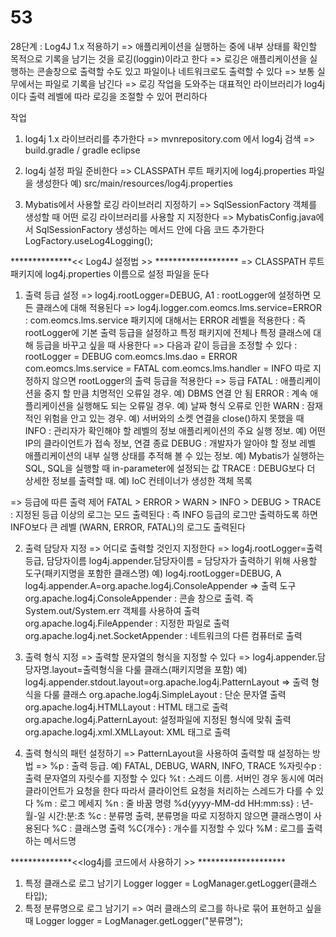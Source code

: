# 53

28단계 : Log4J 1.x 적용하기
=> 애플리케이션을 실행하는 중에 내부 상태를 확인할 목적으로 기록을 남기는 것을 로깅(loggin)이라고 한다
=> 로깅은 애플리케이션을 실행하는 콘솔창으로 출력할 수도 있고
   파일이나 네트워크로도 출력할 수 있다
=> 보통 실무에서는 파일로 기록을 남긴다
=> 로깅 작업을 도와주는 대표적인 라이브러리가 log4j이다
   출력 레벨에 따라 로깅을 조절할 수 있어 편리하다

작업
1) log4j 1.x 라이브러리를 추가한다
   => mvnrepository.com 에서 log4j 검색
   => build.gradle / gradle eclipse
         
2) log4j 설정 파일 준비한다
   => CLASSPATH 루트 패키지에 log4j.properties 파일을 생성한다
      예) src/main/resources/log4j.properties
      
3) Mybatis에서 사용할 로깅 라이브러리 지정하기
  => SqlSessionFactory 객체를 생성할 때 어떤 로깅 라이브러리를 사용할 지 지정한다
  => MybatisConfig.java에서 SqlSessionFactory 생성하는 메서드 안에 다음 코드 추가한다
     LogFactory.useLog4Logging();
     
  **************<< Log4J 설정법 >> *******************
  => CLASSPATH 루트 패키지에 log4j.properties 이름으로 설정 파일을 둔다
  1) 출력 등급 설정 
   => log4j.rootLogger=DEBUG, A1
      : rootLogger에 설정하면 모든 클래스에 대해 적용된다
   => log4j.logger.com.eomcs.lms.service=ERROR
      : com.eomcs.lms.service 패키지에 대해서는 ERROR 레벨을 적용한다
      : 즉 rootLogger에 기본 출력 등급을 설정하고
        특정 패키지에 전체나 특정 클래스에 대해 등급을 바꾸고 싶을 때 사용한다
   => 다음과 같이 등급을 조정할 수 있다
      : rootLogger = DEBUG
            com.eomcs.lms.dao = ERROR
            com.eomcs.lms.service = FATAL
            com.eomcs.lms.handler = INFO
            따로 지정하지 않으면 rootLogger의 출력 등급을 적용한다
   => 등급
       FATAL : 애플리케이션을 중지 할 만큼 치명적인 오류일 경우. 예) DBMS 연결 안 됨
       ERROR : 계속 애플리케이션을 실행해도 되는 오류일 경우. 예) 날짜 형식 오류로 인한
       WARN  : 잠재적인 위험을 안고 있는 경우. 예) 서버와의 소켓 연결을 close()하지 못했을 때
       INFO  : 관리자가 확인해야 할 레벨의 정보
               애플리케이션의 주요 실행 정보. 예) 어떤 IP의 클라이언트가 접속 정보, 연결 종료
       DEBUG : 개발자가 알아야 할 정보 레벨
               애플리케이션의 내부 실행 상태를 추적해 볼 수 있는 정보. 
                예) Mybatis가 실행하는 SQL, SQL을 실행할 때 in-parameter에 설정되는 값
       TRACE : DEBUG보다 더 상세한 정보를 출력할 때. 예) IoC 컨테이너가 생성한 객체 목록 


   => 등급에 따른 출력 제어
       FATAL > ERROR > WARN > INFO > DEBUG > TRACE
       : 지정된 등급 이상의 로그는 모드 출력된다
       : 즉 INFO 등급의 로그만 출력하도록 하면 INFO보다 큰 레벨 (WARN, ERROR, FATAL)의 로그도 출력된다
    
   2) 출력 담당자 지정
   => 어디로 출력할 것인지 지정한다
   => log4j.rootLogger=출력등급, 담당자이름
      log4j.appender.담당자이름 = 담당자가 출력하기 위해 사용할 도구(패키지명을 포함한 클래스명)
      예)
      log4j.rootLogger=DEBUG, A
      log4j.appender.A=org.apache.log4j.ConsoleAppender
    => 출력 도구
       org.apache.log4j.ConsoleAppender : 콘솔 창으로 출력. 즉 System.out/System.err 객체를 사용하여 출력
       org.apache.log4j.FileAppender    : 지정한 파일로 출력
       org.apache.log4j.net.SocketAppender : 네트워크의 다른 컴퓨터로 출력
     
   3) 출력 형식 지정
    => 출력할 문자열의 형식을 지정할 수 있다
    => log4j.appender.담당자명.layout=출력형식을 다룰 클래스(패키지명을 포함)
       예) log4j.appender.stdout.layout=org.apache.log4j.PatternLayout
    => 출력 형식을 다룰 클래스
       org.apache.log4j.SimpleLayout : 단순 문자열 출력
       org.apache.log4j.HTMLLayout   : HTML 태그로 출력
       org.apache.log4j.PatternLayout: 설정파일에 지정된 형식에 맞춰 출력
       org.apache.log4j.xml.XMLLayout: XML 태그로 출력
     
   4) 출력 형식의 패턴 설정하기
    => PatternLayout을 사용하여 출력할 때 설정하는 방법
    => %p : 출력 등급. 예) FATAL, DEBUG, WARN, INFO, TRACE
       %자릿수p : 출력 문자열의 자릿수를 지정할 수 있다
       %t : 스레드 이름. 서버인 경우 동시에 여러 클라이언트가 요청을 한다
            따라서 클라이언트 요청을 처리하는 스레드가 다를 수 있다
       %m : 로그 메세지
       %n : 줄 바꿈 명령
       %d{yyyy-MM-dd HH:mm:ss} : 년-월-일 시간:분:초
       %c : 분류명 출력, 분류명을 따로 지정하지 않으면 클래스명이 사용된다
       %C : 클래스명 출력
       %C{개수} : 개수를 지정할 수 있다
       %M : 로그를 출력하는 메서드명
       
   **************<<log4j를 코드에서 사용하기 >> ********************
   1) 특정 클래스로 로그 남기기
      Logger logger = LogManager.getLogger(클래스 타입);
   2) 특정 분류명으로 로그 남기기
     => 여러 클래스의 로그를 하나로 묶어 표현하고 싶을 때
      Logger logger = LogManager.getLogger("분류명");
   

 
 
  

  
  
  